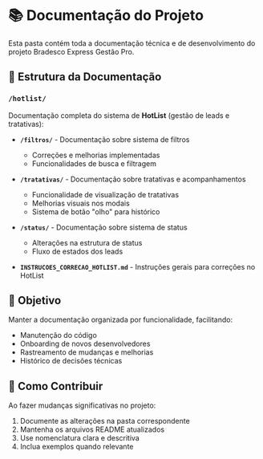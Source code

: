 # 📚 Documentação do Projeto

Esta pasta contém toda a documentação técnica e de desenvolvimento do projeto Bradesco Express Gestão Pro.

## 📁 Estrutura da Documentação

### `/hotlist/`
Documentação completa do sistema de **HotList** (gestão de leads e tratativas):

- **`/filtros/`** - Documentação sobre sistema de filtros
  - Correções e melhorias implementadas
  - Funcionalidades de busca e filtragem

- **`/tratativas/`** - Documentação sobre tratativas e acompanhamentos
  - Funcionalidade de visualização de tratativas
  - Melhorias visuais nos modais
  - Sistema de botão "olho" para histórico

- **`/status/`** - Documentação sobre sistema de status
  - Alterações na estrutura de status
  - Fluxo de estados dos leads

- **`INSTRUCOES_CORRECAO_HOTLIST.md`** - Instruções gerais para correções no HotList

## 🎯 Objetivo

Manter a documentação organizada por funcionalidade, facilitando:
- Manutenção do código
- Onboarding de novos desenvolvedores  
- Rastreamento de mudanças e melhorias
- Histórico de decisões técnicas

## 📝 Como Contribuir

Ao fazer mudanças significativas no projeto:
1. Documente as alterações na pasta correspondente
2. Mantenha os arquivos README atualizados
3. Use nomenclatura clara e descritiva
4. Inclua exemplos quando relevante 